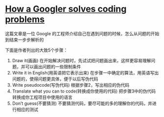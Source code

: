 # [How a Googler solves coding problems](https://blog.usejournal.com/how-a-googler-solves-coding-problems-ec5d59e73ec5)

这篇文章是一位 Google 的工程师介绍自己在遇到问题的时候，怎么从问题的开始到结束一步步解析的

下面是作者列出的大致5个步骤：

1. Draw it(画画)
    在开始解决问题时，先试试把问题画出来，这样更容易理解问题，并可以画出问题的一些限制条件
2. Write it in English(用英语把它表示出来)
    在步骤一中确定的算法，用英语写出问题的，使得问题更具体，便于以后写伪代码
3. Write pseudocode(写伪代码)
    根据步骤2，写出相应的伪代码
4. Translate what you can to code(转换成你使用的代码)
    把步骤3中的伪代码转换成你工程项目中使用的语言
5. Don’t guess(不要猜测)
    不要猜测代码，要尽可能的多的理解你的代码，并进行相应的测试